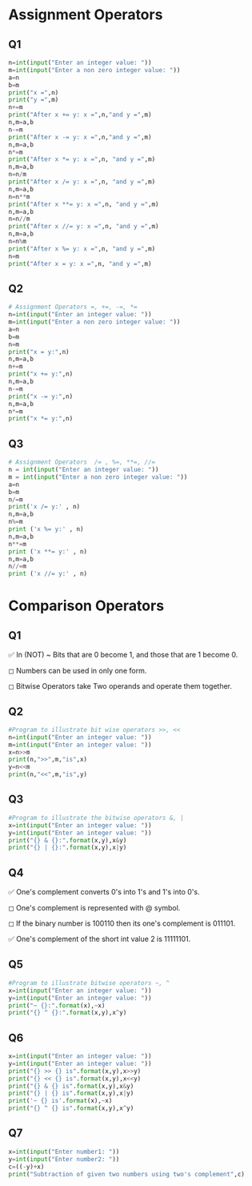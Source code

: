 # Assignment Operators




## Q1


```python
n=int(input("Enter an integer value: "))
m=int(input("Enter a non zero integer value: "))
a=n
b=m
print("x =",n)
print("y =",m)
n+=m
print("After x += y: x =",n,"and y =",m)
n,m=a,b
n-=m
print("After x -= y: x =",n,"and y =",m)
n,m=a,b
n*=m
print("After x *= y: x =",n, "and y =",m)
n,m=a,b
n=n/m
print("After x /= y: x =",n, "and y =",m)
n,m=a,b
n=n**m
print("After x **= y: x =",n, "and y =",m)
n,m=a,b
n=n//m
print("After x //= y: x =",n, "and y =",m)
n,m=a,b
n=n%m
print("After x %= y: x =",n, "and y =",m)
n=m
print("After x = y: x =",n, "and y =",m)
```

## Q2


```python
# Assignment Operators =, +=, -=, *=
n=int(input("Enter an integer value: "))
m=int(input("Enter a non zero integer value: "))
a=n
b=m
n=m
print("x = y:",n)
n,m=a,b
n+=m
print("x += y:",n)
n,m=a,b
n-=m
print("x -= y:",n)
n,m=a,b
n*=m
print("x *= y:",n)
```

## Q3


```python
# Assignment Operators  /= , %=, **=, //=
n = int(input("Enter an integer value: "))
m = int(input("Enter a non zero integer value: "))
a=n
b=m
n/=m
print('x /= y:' , n)
n,m=a,b
n%=m
print ('x %= y:' , n)
n,m=a,b
n**=m
print ('x **= y:' , n)
n,m=a,b
n//=m
print ('x //= y:' , n)
```

# Comparison Operators


## Q1

✅ In (NOT) ~ Bits that are 0 become 1, and those that are 1 become 0.

◻ Numbers can be used in only one form.

◻ Bitwise Operators take Two operands and operate them together.

## Q2


```python
#Program to illustrate bit wise operators >>, <<
n=int(input("Enter an integer value: "))
m=int(input("Enter an integer value: "))
x=n>>m
print(n,">>",m,"is",x)
y=n<<m
print(n,"<<",m,"is",y)
```

## Q3


```python
#Program to illustrate the bitwise operators &, |
x=int(input("Enter an integer value: "))
y=int(input("Enter an integer value: "))
print("{} & {}:".format(x,y),x&y)
print("{} | {}:".format(x,y),x|y)
```

## Q4

✅ One's complement converts 0's into 1's and 1's into 0's.

◻ One's complement is represented with @ symbol.

◻ If the binary number is 100110 then its one's complement is 011101.

✅ One's complement of the short int value 2 is 11111101.

## Q5


```python
#Program to illustrate bitwise operators ~, ^
x=int(input("Enter an integer value: "))
y=int(input("Enter an integer value: "))
print("~ {}:".format(x),~x)
print("{} ^ {}:".format(x,y),x^y)
```

## Q6


```python
x=int(input("Enter an integer value: "))
y=int(input("Enter an integer value: "))
print("{} >> {} is".format(x,y),x>>y)
print("{} << {} is".format(x,y),x<<y)
print("{} & {} is".format(x,y),x&y)
print("{} | {} is".format(x,y),x|y)
print('~ {} is'.format(x),~x)
print("{} ^ {} is".format(x,y),x^y)
```

## Q7


```python
x=int(input("Enter number1: "))
y=int(input("Enter number2: "))
c=((-y)+x)
print("Subtraction of given two numbers using two's complement",c)
```
